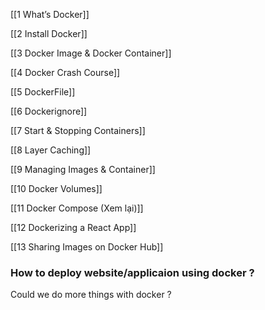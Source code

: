 [[1 What’s Docker]]

[[2 Install Docker]]

[[3 Docker Image & Docker Container]]

[[4 Docker Crash Course]]

[[5 DockerFile]]

[[6 Dockerignore]]

[[7 Start & Stopping Containers]]

[[8 Layer Caching]]

[[9 Managing Images & Container]]

[[10 Docker Volumes]]

[[11 Docker Compose (Xem lại)]]

[[12 Dockerizing a React App]]

[[13 Sharing Images on Docker Hub]]

  

  

### How to deploy website/applicaion using docker ?

Could we do more things with docker ?